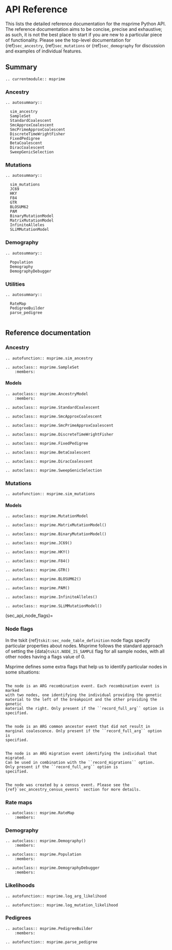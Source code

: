 # API Reference

This lists the detailed reference documentation for the msprime Python API.
The reference documentation aims to be concise, precise and exhaustive;
as such, it is not the best place to start if you are new to
a particular piece of functionality. Please see the top-level documentation
for {ref}`sec_ancestry`, {ref}`sec_mutations` or {ref}`sec_demography`
for discussion and examples of individual features.

## Summary

```{eval-rst}
.. currentmodule:: msprime
```
### Ancestry


```{eval-rst}
.. autosummary::

  sim_ancestry
  SampleSet
  StandardCoalescent
  SmcApproxCoalescent
  SmcPrimeApproxCoalescent
  DiscreteTimeWrightFisher
  FixedPedigree
  BetaCoalescent
  DiracCoalescent
  SweepGenicSelection
```

### Mutations

```{eval-rst}
.. autosummary::

  sim_mutations
  JC69
  HKY
  F84
  GTR
  BLOSUM62
  PAM
  BinaryMutationModel
  MatrixMutationModel
  InfiniteAlleles
  SLiMMutationModel
```

### Demography

```{eval-rst}
.. autosummary::

  Population
  Demography
  DemographyDebugger
```

### Utilities

```{eval-rst}
.. autosummary::

  RateMap
  PedigreeBuilder
  parse_pedigree


```

## Reference documentation

### Ancestry

```{eval-rst}
.. autofunction:: msprime.sim_ancestry
```

```{eval-rst}
.. autoclass:: msprime.SampleSet
    :members:
```

#### Models

```{eval-rst}
.. autoclass:: msprime.AncestryModel
    :members:
```

```{eval-rst}
.. autoclass:: msprime.StandardCoalescent
```

```{eval-rst}
.. autoclass:: msprime.SmcApproxCoalescent
```

```{eval-rst}
.. autoclass:: msprime.SmcPrimeApproxCoalescent
```


```{eval-rst}
.. autoclass:: msprime.DiscreteTimeWrightFisher
```


```{eval-rst}
.. autoclass:: msprime.FixedPedigree
```

```{eval-rst}
.. autoclass:: msprime.BetaCoalescent
```

```{eval-rst}
.. autoclass:: msprime.DiracCoalescent
```

```{eval-rst}
.. autoclass:: msprime.SweepGenicSelection
```

### Mutations


```{eval-rst}
.. autofunction:: msprime.sim_mutations
```

#### Models

```{eval-rst}
.. autoclass:: msprime.MutationModel
```

```{eval-rst}
.. autoclass:: msprime.MatrixMutationModel()
```

```{eval-rst}
.. autoclass:: msprime.BinaryMutationModel()
```

```{eval-rst}
.. autoclass:: msprime.JC69()
```

```{eval-rst}
.. autoclass:: msprime.HKY()
```

```{eval-rst}
.. autoclass:: msprime.F84()
```

```{eval-rst}
.. autoclass:: msprime.GTR()
```

```{eval-rst}
.. autoclass:: msprime.BLOSUM62()
```

```{eval-rst}
.. autoclass:: msprime.PAM()

```

```{eval-rst}
.. autoclass:: msprime.InfiniteAlleles()
```

```{eval-rst}
.. autoclass:: msprime.SLiMMutationModel()
```


(sec_api_node_flags)=

### Node flags

In the tskit {ref}`tskit:sec_node_table_definition` node flags specify
particular properties about nodes. Msprime follows the standard approach
of setting the {data}`tskit.NODE_IS_SAMPLE` flag for all sample nodes,
with all other nodes having a flags value of 0.

Msprime defines some extra flags that help us to identify particular
nodes in some situations:

```{data} msprime.NODE_IS_RE_EVENT

The node is an ARG recombination event. Each recombination event is marked
with two nodes, one identifying the individual providing the genetic
material to the left of the breakpoint and the other providing the genetic
material the right. Only present if the ``record_full_arg`` option is
specified.

```

```{data} msprime.NODE_IS_CA_EVENT

The node is an ARG common ancestor event that did not result in
marginal coalescence. Only present if the ``record_full_arg`` option is
specified.

```

```{data} msprime.NODE_IS_MIG_EVENT

The node is an ARG migration event identifying the individual that migrated.
Can be used in combination with the ``record_migrations`` option.
Only present if the ``record_full_arg`` option is
specified.

```

```{data} msprime.NODE_IS_CEN_EVENT

The node was created by a census event. Please see the
{ref}`sec_ancestry_census_events` section for more details.

```

### Rate maps


```{eval-rst}
.. autoclass:: msprime.RateMap
    :members:
```

### Demography


```{eval-rst}
.. autoclass:: msprime.Demography()
    :members:
```

```{eval-rst}
.. autoclass:: msprime.Population
    :members:
```

```{eval-rst}
.. autoclass:: msprime.DemographyDebugger
    :members:

```

### Likelihoods

```{eval-rst}
.. autofunction:: msprime.log_arg_likelihood
```

```{eval-rst}
.. autofunction:: msprime.log_mutation_likelihood
```

### Pedigrees

```{eval-rst}
.. autoclass:: msprime.PedigreeBuilder
    :members:
```

```{eval-rst}
.. autofunction:: msprime.parse_pedigree
```
